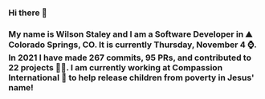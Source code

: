### Hi there 👋

### My name is Wilson Staley and I am a Software Developer in ⛰ Colorado Springs, CO.  It is currently Thursday, November 4 ⌚. In 2021 I have made 267 commits, 95 PRs, and contributed to 22 projects 👨‍💻. I am currently working at Compassion International 🏢 to help release children from poverty in Jesus' name!